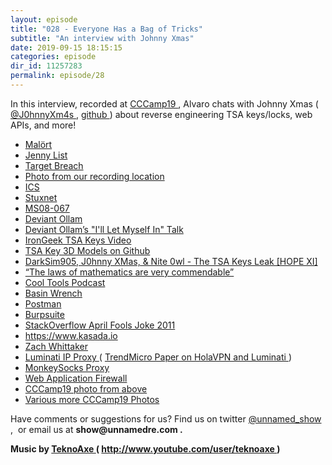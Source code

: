 ```yaml
---
layout: episode
title: "028 - Everyone Has a Bag of Tricks"
subtitle: "An interview with Johnny Xmas"
date: 2019-09-15 18:15:15
categories: episode
dir_id: 11257283
permalink: episode/28
---
```

<p>
 In this interview, recorded at
 <a href="https://events.ccc.de/camp/2019/wiki/Main_Page">
  CCCamp19
 </a>
 , Alvaro chats with Johnny Xmas (
 <a href="https://twitter.com/J0hnnyXm4s">
  @J0hnnyXm4s
 </a>
 ,
 <a href="https://github.com/johnnyxmas">
  github
 </a>
 ) about reverse engineering TSA keys/locks, web APIs, and more!
</p>
<ul>
 <li>
  <a href="https://en.wikipedia.org/wiki/Jeppson%27s_Mal%C3%B6rt">
   Malört
  </a>
 </li>
 <li>
  <a href="https://twitter.com/Jenny_Alto">
   Jenny List
  </a>
 </li>
 <li>
  <a href="https://krebsonsecurity.com/2014/02/target-hackers-broke-in-via-hvac-company/">
   Target Breach
  </a>
 </li>
 <li>
  <a href="https://twitter.com/J0hnnyXm4s/status/1164986741947867136">
   Photo from our recording location
  </a>
 </li>
 <li>
  <a href="https://en.wikipedia.org/wiki/Industrial_control_system">
   ICS
  </a>
 </li>
 <li>
  <a href="https://en.wikipedia.org/wiki/Stuxnet">
   Stuxnet
  </a>
 </li>
 <li>
  <a href="https://docs.microsoft.com/en-us/security-updates/securitybulletins/2008/ms08-067">
   MS08-067
  </a>
 </li>
 <li>
  <a href="https://twitter.com/deviantollam">
   Deviant Ollam
  </a>
 </li>
 <li>
  <a href="https://www.youtube.com/watch?v=rnmcRTnTNC8">
   Deviant Ollam’s "I'll Let Myself In" Talk
  </a>
 </li>
 <li>
  <a href="http://www.irongeek.com/i.php?page=videos/louisvilleinfosec2015/05-tsa-luggage-lock-key-duplication-adrian-crenshaw">
   IronGeek TSA Keys Video
  </a>
 </li>
 <li>
  <a href="https://github.com/Xyl2k/TSA-Travel-Sentry-master-keys">
   TSA Key 3D Models on Github
  </a>
 </li>
 <li>
  <a href="https://www.youtube.com/watch?v=mSWbHGMAT0I">
   DarkSim905, J0hnny XMas, &amp; Nite 0wl - The TSA Keys Leak [HOPE XI]
  </a>
 </li>
 <li>
  <a href="https://www.youtube.com/watch?v=8VB3uQHa14g">
   “The laws of mathematics are very commendable”
  </a>
 </li>
 <li>
  <a href="https://kk.org/cooltools/category/podcast-2/">
   Cool Tools Podcast
  </a>
 </li>
 <li>
  <a href="https://en.wikipedia.org/wiki/Basin_wrench">
   Basin Wrench
  </a>
 </li>
 <li>
  <a href="https://www.getpostman.com/">
   Postman
  </a>
 </li>
 <li>
  <a href="https://portswigger.net/burp">
   Burpsuite
  </a>
 </li>
 <li>
  <a href="https://www.youtube.com/watch?v=JYebEB3Ndbc">
   StackOverflow April Fools Joke 2011
  </a>
 </li>
 <li>
  <a href="https://www.kasada.io/">
   https://www.kasada.io
  </a>
 </li>
 <li>
  <a href="https://twitter.com/zackwhittaker">
   Zach Whittaker
  </a>
 </li>
 <li>
  <a href="https://luminati.io/">
   Luminati IP Proxy
  </a>
  (
  <a href="https://documents.trendmicro.com/assets/white_papers/wp-illuminating-holaVPN-and-the-danger-it-poses.pdf">
   TrendMicro Paper on HolaVPN and Luminati
  </a>
  )
 </li>
 <li>
  <a href="https://monkeysocks.net/">
   MonkeySocks Proxy
  </a>
 </li>
 <li>
  <a href="https://en.wikipedia.org/wiki/Web_application_firewall">
   Web Application Firewall
  </a>
 </li>
 <li>
  <a href="https://twitter.com/serveubln/status/1166364708695355392">
   CCCamp19 photo from above
  </a>
 </li>
 <li>
  <a href="https://commons.wikimedia.org/wiki/Category:Chaos_Communication_Camp_2019">
   Various more CCCamp19 Photos
  </a>
 </li>
</ul>
<p>
 Have comments or suggestions for us? Find us on twitter
 <a href="https://twitter.com/unnamed_show">
  @unnamed_show
 </a>
 ,  or email us at
 <strong>
  show@unnamedre.com
 </strong>
 <strong>
  .
 </strong>
</p>
<p>
 <strong>
  Music by
 </strong>
 <a href="http://www.teknoaxe.com/">
  <strong>
   TeknoAxe
  </strong>
 </a>
 <strong>
  (
 </strong>
 <a href="http://www.youtube.com/user/teknoaxe">
  <strong>
   http://www.youtube.com/user/teknoaxe
  </strong>
 </a>
 <strong>
  )
 </strong>
</p>

